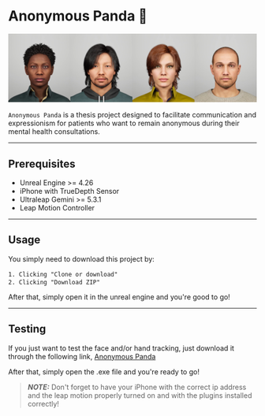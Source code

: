 # Anonymous Panda :panda_face:

![Metahumans used on the project](./4metahumans.jpg)

`Anonymous Panda` is a thesis project designed to facilitate communication and expressionism for patients who want to remain anonymous during their mental health consultations.

---

## Prerequisites

- Unreal Engine >= 4.26
- iPhone with TrueDepth Sensor
- Ultraleap Gemini >= 5.3.1
- Leap Motion Controller

---

## Usage

You simply need to download this project by:

    1. Clicking "Clone or download"
    2. Clicking "Download ZIP"

After that, simply open it in the unreal engine and you're good to go!

---

## Testing

If you just want to test the face and/or hand tracking, just download it through the following link, [Anonymous Panda](https://drive.google.com/file/d/13K3ppVAPZDL1LAC-4aCpGEDn202WFFA-/view?usp=sharing)

After that, simply open the .exe file and you're ready to go!

> **_NOTE:_**  Don't forget to have your iPhone with the correct ip address and the leap motion properly turned on and with the plugins installed correctly!
